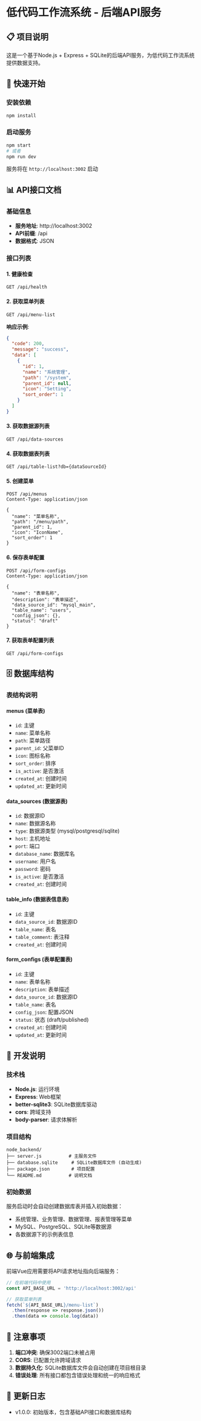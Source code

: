 # 低代码工作流系统 - 后端API服务

## 📋 项目说明

这是一个基于Node.js + Express + SQLite的后端API服务，为低代码工作流系统提供数据支持。

## 🚀 快速开始

### 安装依赖
```bash
npm install
```

### 启动服务
```bash
npm start
# 或者
npm run dev
```

服务将在 `http://localhost:3002` 启动

## 📊 API接口文档

### 基础信息
- **服务地址**: http://localhost:3002
- **API前缀**: /api
- **数据格式**: JSON

### 接口列表

#### 1. 健康检查
```
GET /api/health
```

#### 2. 获取菜单列表
```
GET /api/menu-list
```
**响应示例**:
```json
{
  "code": 200,
  "message": "success",
  "data": [
    {
      "id": 1,
      "name": "系统管理",
      "path": "/system",
      "parent_id": null,
      "icon": "Setting",
      "sort_order": 1
    }
  ]
}
```

#### 3. 获取数据源列表
```
GET /api/data-sources
```

#### 4. 获取数据表列表
```
GET /api/table-list?db={dataSourceId}
```

#### 5. 创建菜单
```
POST /api/menus
Content-Type: application/json

{
  "name": "菜单名称",
  "path": "/menu/path",
  "parent_id": 1,
  "icon": "IconName",
  "sort_order": 1
}
```

#### 6. 保存表单配置
```
POST /api/form-configs
Content-Type: application/json

{
  "name": "表单名称",
  "description": "表单描述",
  "data_source_id": "mysql_main",
  "table_name": "users",
  "config_json": {},
  "status": "draft"
}
```

#### 7. 获取表单配置列表
```
GET /api/form-configs
```

## 🗄️ 数据库结构

### 表结构说明

#### menus (菜单表)
- `id`: 主键
- `name`: 菜单名称
- `path`: 菜单路径
- `parent_id`: 父菜单ID
- `icon`: 图标名称
- `sort_order`: 排序
- `is_active`: 是否激活
- `created_at`: 创建时间
- `updated_at`: 更新时间

#### data_sources (数据源表)
- `id`: 数据源ID
- `name`: 数据源名称
- `type`: 数据源类型 (mysql/postgresql/sqlite)
- `host`: 主机地址
- `port`: 端口
- `database_name`: 数据库名
- `username`: 用户名
- `password`: 密码
- `is_active`: 是否激活
- `created_at`: 创建时间

#### table_info (数据表信息表)
- `id`: 主键
- `data_source_id`: 数据源ID
- `table_name`: 表名
- `table_comment`: 表注释
- `created_at`: 创建时间

#### form_configs (表单配置表)
- `id`: 主键
- `name`: 表单名称
- `description`: 表单描述
- `data_source_id`: 数据源ID
- `table_name`: 表名
- `config_json`: 配置JSON
- `status`: 状态 (draft/published)
- `created_at`: 创建时间
- `updated_at`: 更新时间

## 🔧 开发说明

### 技术栈
- **Node.js**: 运行环境
- **Express**: Web框架
- **better-sqlite3**: SQLite数据库驱动
- **cors**: 跨域支持
- **body-parser**: 请求体解析

### 项目结构
```
node_backend/
├── server.js          # 主服务文件
├── database.sqlite     # SQLite数据库文件 (自动生成)
├── package.json        # 项目配置
└── README.md          # 说明文档
```

### 初始数据
服务启动时会自动创建数据库表并插入初始数据：
- 系统管理、业务管理、数据管理、报表管理等菜单
- MySQL、PostgreSQL、SQLite等数据源
- 各数据源下的示例表信息

## 🌐 与前端集成

前端Vue应用需要将API请求地址指向后端服务：

```javascript
// 在前端代码中使用
const API_BASE_URL = 'http://localhost:3002/api'

// 获取菜单列表
fetch(`${API_BASE_URL}/menu-list`)
  .then(response => response.json())
  .then(data => console.log(data))
```

## 📝 注意事项

1. **端口冲突**: 确保3002端口未被占用
2. **CORS**: 已配置允许跨域请求
3. **数据持久化**: SQLite数据库文件会自动创建在项目根目录
4. **错误处理**: 所有接口都包含错误处理和统一的响应格式

## 🔄 更新日志

- v1.0.0: 初始版本，包含基础API接口和数据库结构 